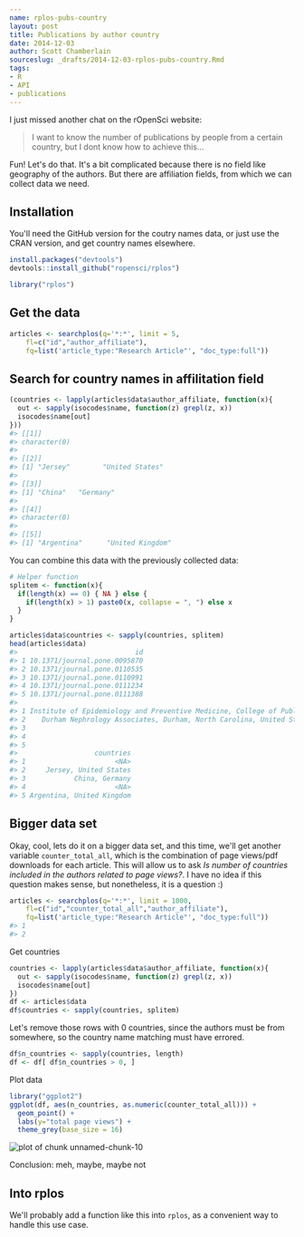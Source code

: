```yaml
---
name: rplos-pubs-country
layout: post
title: Publications by author country
date: 2014-12-03
author: Scott Chamberlain
sourceslug: _drafts/2014-12-03-rplos-pubs-country.Rmd
tags:
- R
- API
- publications
---
```




I just missed another chat on the rOpenSci website:

> I want to know the number of publications by people from a certain country, but I dont know how to achieve this...

Fun! Let's do that. It's a bit complicated because there is no field like geography of the authors. But there are affiliation fields, from which we can collect data we need.

## Installation

You'll need the GitHub version for the coutry names data, or just use the CRAN version, and get country names elsewhere. 


```r
install.packages("devtools")
devtools::install_github("ropensci/rplos")
```


```r
library("rplos")
```

## Get the data


```r
articles <- searchplos(q='*:*', limit = 5,
    fl=c("id","author_affiliate"), 
    fq=list('article_type:"Research Article"', "doc_type:full"))
```

## Search for country names in affilitation field


```r
(countries <- lapply(articles$data$author_affiliate, function(x){
  out <- sapply(isocodes$name, function(z) grepl(z, x))
  isocodes$name[out]
}))
#> [[1]]
#> character(0)
#> 
#> [[2]]
#> [1] "Jersey"        "United States"
#> 
#> [[3]]
#> [1] "China"   "Germany"
#> 
#> [[4]]
#> character(0)
#> 
#> [[5]]
#> [1] "Argentina"      "United Kingdom"
```

You can combine this data with the previously collected data:


```r
# Helper function
splitem <- function(x){
  if(length(x) == 0) { NA } else {
    if(length(x) > 1) paste0(x, collapse = ", ") else x
  }
}

articles$data$countries <- sapply(countries, splitem)
head(articles$data)
#>                             id
#> 1 10.1371/journal.pone.0095870
#> 2 10.1371/journal.pone.0110535
#> 3 10.1371/journal.pone.0110991
#> 4 10.1371/journal.pone.0111234
#> 5 10.1371/journal.pone.0111388
#>                                                                                                                                                                                                                                                                                                                                                                                                                                                                                                                                                                                                                                                                                                                                                                                author_affiliate
#> 1 Institute of Epidemiology and Preventive Medicine, College of Public Health, National Taiwan University, Taipei, Taiwan; Department of Clinical Laboratory Sciences and Medical Biotechnology, College of Medicine, National Taiwan University, Taipei, Taiwan; Department of Gastroenterology, Ren-Ai Branch, Taipei City Hospital, Taipei, Taiwan; Division of Gastroenterology, Department of Internal Medicine, National Taiwan University Hospital and National Taiwan University College of Medicine, Taipei, Taiwan; Liver Research Unit, Chang Gung Memorial Hospital, Chang Gung University College of Medicine, Taipei, Taiwan; Division of Gastroenterology, Department of Medicine, Taipei Veterans General Hospital, Taipei, Taiwan; Cheng Hsin General Hospital, Taipei, Taiwan
#> 2    Durham Nephrology Associates, Durham, North Carolina, United States of America; Scientific Activities Department, The National Kidney Foundation, Inc., New York, New York, United States of America; Covance Inc., Princeton, New Jersey, United States of America; Departments of Medicine and Population Health Sciences, University of Wisconsin School of Medicine and Public Health, Madison, Wisconsin, United States of America; Department of Family Medicine, University at Buffalo, Buffalo, New York, United States of America; Baylor Health Care System, Baylor Heart and Vascular Institute, Dallas, Texas, United States of America; Department of Medicine, Division of Nephrology, Icahn School of Medicine at Mount Sinai, New York, New York, United States of America
#> 3                                                                                                                                                                                                                                                                                                                                                                                                                                  State Key Laboratory of Electronic Thin Films and Integrated Devices, School of Microelectronics and Solid-State electronics, University of Electronic Science and Technology of China, Sichuan, China; Electrical and Computer Engineering, Kaiserslautern University of Technology, Kaiserslautern German Gottlieb-Daimler-Strabe, Kaiserslautern, Germany
#> 4                                                                                                                                                                                                                                                                                                                                                                                                                                                                                                                                         SB RAS Institute of Chemical Biology and Fundamental Medicine, Novosibirsk, Russia; Pacific Institute of Bioorganic Chemistry, Far East Division, Russian Academy of Sciences, Vladivostok, Russia; Novosibirsk State University, Novosibirsk, Russia
#> 5                                                                                                                                                                                                                                                                                                                                                                                   CONICET, Consejo Nacional de Investigaciones Científicas y Técnicas, Ciudad Autónoma de Buenos Aires, Buenos Aires, Argentina; INGEO, Instituto de Geología, Facultad de Ciencias Exactas, Físicas y Naturales, Universidad Nacional de San Juan, San Juan, San Juan, Argentina; School of Geography, Earth and Environmental Sciences, University of Birmingham, Birmingham, West Midlands, United Kingdom
#>                   countries
#> 1                      <NA>
#> 2     Jersey, United States
#> 3            China, Germany
#> 4                      <NA>
#> 5 Argentina, United Kingdom
```

## Bigger data set

Okay, cool, lets do it on a bigger data set, and this time, we'll get another variable `counter_total_all`, which is the combination of page views/pdf downloads for each article. This will allow us to ask _Is number of countries included in the authors related to page views?_. I have no idea if this question makes sense, but nonetheless, it is a question :)


```r
articles <- searchplos(q='*:*', limit = 1000,
    fl=c("id","counter_total_all","author_affiliate"), 
    fq=list('article_type:"Research Article"', "doc_type:full"))
#> 1 
#> 2
```

Get countries


```r
countries <- lapply(articles$data$author_affiliate, function(x){
  out <- sapply(isocodes$name, function(z) grepl(z, x))
  isocodes$name[out]
})
df <- articles$data
df$countries <- sapply(countries, splitem)
```

Let's remove those rows with 0 countries, since the authors must be from somewhere, so the country name matching must have errored. 


```r
df$n_countries <- sapply(countries, length)
df <- df[ df$n_countries > 0, ]
```

Plot data


```r
library("ggplot2")
ggplot(df, aes(n_countries, as.numeric(counter_total_all))) +
  geom_point() +
  labs(y="total page views") + 
  theme_grey(base_size = 16)
```

![plot of chunk unnamed-chunk-10](figure/unnamed-chunk-10-1.png) 

Conclusion: meh, maybe, maybe not

## Into rplos

We'll probably add a function like this into `rplos`, as a convenient way to handle this use case.
